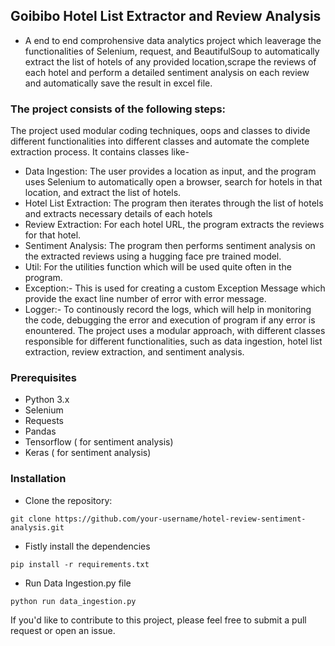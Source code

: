 
## Goibibo Hotel List Extractor and Review Analysis

* A end to end comprohensive data analytics project which leaverage the functionalities of Selenium, request, and BeautifulSoup to automatically extract the list of hotels of any provided location,scrape the reviews of each hotel and perform a detailed sentiment analysis on each review and automatically save the result in excel file. 

### The project consists of the following steps:
The project used modular coding techniques, oops and classes to divide different functionalities into different classes and automate the complete extraction process. It contains classes like-

* Data Ingestion: The user provides a location as input, and the program uses Selenium to automatically open a browser, search for hotels in that location, and extract the list of hotels.
* Hotel List Extraction: The program then iterates through the list of hotels and extracts necessary  details of each hotels
* Review Extraction: For each hotel URL, the program extracts the reviews for that hotel.
* Sentiment Analysis: The program then performs sentiment analysis on the extracted reviews using a hugging face pre trained model.
* Util: For the utilities function which will be used quite often in the program.
* Exception:- This is used for creating a custom Exception Message which provide the exact line number of error with error message.
* Logger:-  To continously record the logs, which will help in monitoring the code, debugging the error and execution of program if any error is enountered.
The project uses a modular approach, with different classes responsible for different functionalities, such as data ingestion, hotel list extraction, review extraction, and sentiment analysis.


### Prerequisites
* Python 3.x
* Selenium
* Requests
* Pandas
* Tensorflow ( for sentiment analysis)
* Keras ( for sentiment analysis)

### Installation
* Clone the repository:
```
git clone https://github.com/your-username/hotel-review-sentiment-analysis.git
```

* Fistly install the dependencies

 ``` 
 pip install -r requirements.txt
  ```

* Run Data Ingestion.py file
``` 
python run data_ingestion.py 
```



If you'd like to contribute to this project, please feel free to submit a pull request or open an issue.



